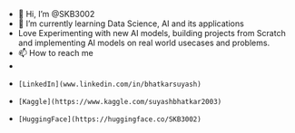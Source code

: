 - 👋 Hi, I’m @SKB3002
- 🌱 I’m currently learning Data Science, AI and its applications
- Love Experimenting with new AI models, building projects from Scratch and implementing AI models on real world usecases and problems.
- 📫 How to reach me
-
-     [LinkedIn](www.linkedin.com/in/bhatkarsuyash)
-     [Kaggle](https://www.kaggle.com/suyashbhatkar2003)
-     [HuggingFace](https://huggingface.co/SKB3002)


<!---
SKB3002/SKB3002 is a ✨ special ✨ repository because its `README.md` (this file) appears on your GitHub profile.
You can click the Preview link to take a look at your changes.
--->
